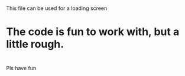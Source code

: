 #
This file can be used for a loading screen
# The code is fun to work with, but a little rough.
#
Pls have fun